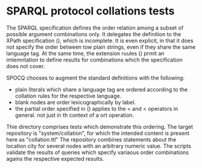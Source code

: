 
# SPARQL protocol collations tests

The SPARQL specification defines the order relation among a subset of possible argument combinations only.
It delegates the definition to the XPath specification (), which is incomplete.
It is even explicit, in that it does not specify the
order between tow plain strings, even if they share the same language tag.
At the same time, the extension ruules () prmit an imlemntation to define results
for combinations which the specification does not cover.

SPOCQ chooses to augment the standard definitions with the following:
- plain literals which share a language tag are ordered according to the collation rules for the respective language.
- blank nodes are order lexicographically by label.
- the partial order specified in () applies to the = and < operators in general. not just in th context of a ort operation.

Thie directory comprises tests which demonstrate this ordering.
The target repository is "system/collation", for which the intended content is present here as "collation.ttl"
The repository combines statements about the location city for several nodes with an arbitrary numeric value.
The scripts validate the results of queries which specify variaous order combinations agains the
respective expected results.
